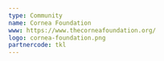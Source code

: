 ```yaml
---
type: Community 
name: Cornea Foundation
www: https://www.thecorneafoundation.org/
logo: cornea-foundation.png
partnercode: tkl 
--- 
```


